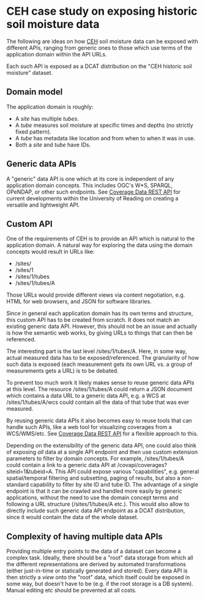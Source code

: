 # CEH case study on exposing historic soil moisture data

The following are ideas on how [CEH](http://www.ceh.ac.uk) soil moisture data can be exposed with different APIs,
ranging from generic ones to those which use terms of the application domain within the API URLs.

Each such API is exposed as a DCAT distribution on the "CEH historic soil moisture" dataset.

## Domain model

The application domain is roughly:

- A *site* has multiple *tubes*.
- A *tube* measures soil moisture at specific times and depths (no strictly fixed pattern).
- A *tube* has metadata like location and from when to when it was in use.
- Both a *site* and *tube* have IDs.

## Generic data APIs

A "generic" data API is one which at its core is independent of any application domain concepts.
This includes OGC's W*S, SPARQL, OPeNDAP, or other such endpoints.
See [Coverage Data REST API](https://github.com/Reading-eScience-Centre/coverage-restapi)
for current developments within the University of Reading on creating a versatile and lightweight API.

## Custom API

One of the requirements of CEH is to provide an API which is natural to the application domain.
A natural way for exploring the data using the domain concepts would result in URLs like:
- /sites/
- /sites/1
- /sites/1/tubes
- /sites/1/tubes/A

Those URLs would provide different views via content negotiation, e.g. HTML for web browsers, and
JSON for software libraries.

Since in general each application domain has its own terms and structure, this custom API has to be created from
scratch. It does not match an existing generic data API.
However, this should not be an issue and actually is how the semantic web works, by giving URLs
to things that can then be referenced.

The interesting part is the last level /sites/1/tubes/A. Here, in some way, actual measured data
has to be exposed/referenced.
The granularity of how such data is exposed (each measurement gets its own URL vs. a group of
measurements gets a URL) is to be debated.

To prevent too much work it likely makes sense to reuse generic data APIs at this level.
The resource /sites/1/tubes/A could return a JSON document which contains a data URL to
a generic data API, e.g. a WCS at /sites/1/tubes/A/wcs could contain all the data of
that tube that was ever measured.

By reusing generic data APIs it also becomes easy to reuse tools that can handle such
APIs, like a web tool for visualizing coverages from a WCS/WMS/etc.
See [Coverage Data REST API](https://github.com/Reading-eScience-Centre/coverage-restapi)
for a flexible approach to this.

Depending on the extensibility of the generic data API, one could also think of exposing
*all* data at a single API endpoint and then use custom extension parameters to filter
by domain concepts. For example, /sites/1/tubes/A could contain a link to a generic data API at
/covapi/coverages?siteid=1&tubeid=A. This API could expose various "capabilities", e.g.
general spatial/temporal filtering and subsetting, paging of results, but also a non-standard
capability to filter by site ID and tube ID. The advantage of a single endpoint is that
it can be crawled and handled more easily by generic applications, without the need
to use the domain concept terms and following a URL structure (/sites/1/tubes/A etc.).
This would also allow to directly include such generic data API endpoint as a DCAT distribution,
since it would contain the data of the whole dataset.

## Complexity of having multiple data APIs

Providing multiple entry points to the data of a dataset can become a complex task.
Ideally, there should be a "root" data storage from which all the different
representations are derived by automated transformations (either just-in-time or statically
generated and stored). Every data API is then
strictly a *view* onto the "root" data, which itself could be exposed in some way, but doesn't
have to be (e.g. if the root storage is a DB system).
Manual editing etc should be prevented at all costs.


  